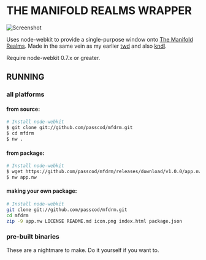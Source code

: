 THE MANIFOLD REALMS WRAPPER
===========================

![Screenshot](https://i.imgur.com/aDZr3s3.png)

Uses node-webkit to provide a single-purpose window
onto [The Manifold Realms]. Made in the same vein as
my earlier [twd](https://github.com/passcod/twd) and
also [kndl](https://github.com/passcod/kndl).

[The Manifold Realms]: http://themanifoldrealms.makopool.com

Require node-webkit 0.7.x or greater.

RUNNING
-------

### all platforms

#### from source:

```bash
# Install node-webkit
$ git clone git://github.com/passcod/mfdrm.git
$ cd mfdrm
$ nw .
```

#### from package:

```bash
# Install node-webkit
$ wget https://github.com/passcod/mfdrm/releases/download/v1.0.0/app.nw
$ nw app.nw
```

#### making your own package:

```bash
# Install node-webkit
git clone git://github.com/passcod/mfdrm.git
cd mfdrm
zip -9 app.nw LICENSE README.md icon.png index.html package.json
```

### pre-built binaries

These are a nightmare to make.
Do it yourself if you want to.
